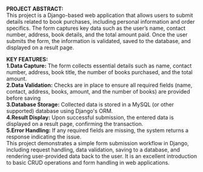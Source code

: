 **PROJECT ABSTRACT:**<br>
This project is a Django-based web application that allows users to submit details related to book purchases, including personal information and order specifics. The form captures key data such as the user’s name, contact number, address, book details, and the total amount paid. Once the user submits the form, the information is validated, saved to the database, and displayed on a result page.<br>

**KEY FEATURES:**<br>
**1.Data Capture:** The form collects essential details such as name, contact number, address, book title, the number of books purchased, and the total amount.<br>
**2.Data Validation:** Checks are in place to ensure all required fields (name, contact, address, books, amount, and the number of books) are provided before saving<br>
**3.Database Storage:** Collected data is stored in a MySQL (or other supported) database using Django's ORM.<br>
**4.Result Display:** Upon successful submission, the entered data is displayed on a result page, confirming the transaction.<br>
**5.Error Handling:** If any required fields are missing, the system returns a response indicating the issue.<br>
This project demonstrates a simple form submission workflow in Django, including request handling, data validation, saving to a database, and rendering user-provided data back to the user. It is an excellent introduction to basic CRUD operations and form handling in web applications.<br>
